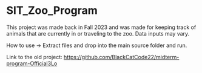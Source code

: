 # SIT_Zoo_Program
This project was made back in Fall 2023 and was made for keeping track of animals that are currently in or traveling to the zoo. Data inputs may vary.

How to use -> Extract files and drop into the main source folder and run.

Link to the old project: https://github.com/BlackCatCode22/midterm-program-Official3Lo

